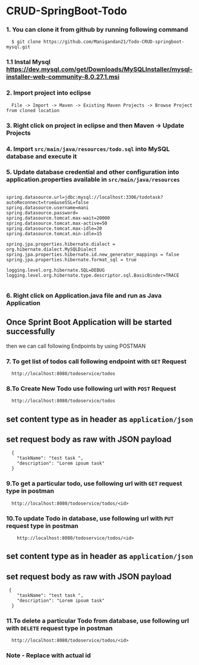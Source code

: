 # CRUD-SpringBoot-Todo

### 1. You can clone it from github by running following command

```
  $ git clone https://github.com/Manigandan21/Todo-CRUD-springboot-mysql.git
```
### 1.1 Instal Mysql https://dev.mysql.com/get/Downloads/MySQLInstaller/mysql-installer-web-community-8.0.27.1.msi
### 2. Import project into eclipse
```
  File -> Import -> Maven -> Existing Maven Projects -> Browse Project from cloned location
```
### 3. Right click on project in eclipse and then Maven -> Update Projects 

### 4. Import `src/main/java/resources/todo.sql` into MySQL database and execute it

### 5. Update database credential and other configuration into application.properties available in `src/main/java/resources`

```

spring.datasource.url=jdbc:mysql://localhost:3306/todotask?autoReconnect=true&useSSL=false
spring.datasource.username=mani
spring.datasource.password=
spring.datasource.tomcat.max-wait=20000
spring.datasource.tomcat.max-active=50
spring.datasource.tomcat.max-idle=20
spring.datasource.tomcat.min-idle=15

spring.jpa.properties.hibernate.dialect = org.hibernate.dialect.MySQLDialect
spring.jpa.properties.hibernate.id.new_generator_mappings = false
spring.jpa.properties.hibernate.format_sql = true

logging.level.org.hibernate.SQL=DEBUG
logging.level.org.hibernate.type.descriptor.sql.BasicBinder=TRACE


```
### 6. Right click on Application.java file and run as Java Application

## Once Sprint Boot Application will be started successfully 
then we can call following Endpoints by using POSTMAN

### 7. To get list of todos call following endpoint with `GET` Request
```
  http://localhost:8080/todoservice/todos
```
### 8.To Create New Todo use following url with `POST` Request
```
  http://localhost:8080/todoservice/todos
```
## set content type as in header as `application/json`
## set request body as raw with JSON payload
```
  {
    "taskName": "test task ",
    "description": "Lorem ipsum task"
  }

```
### 9.To get a particular todo, use following url with `GET` request type in postman
```
  http://localhost:8080/todoservice/todos/<id>
```
### 10.To update Todo in database, use following url with `PUT` request type in postman
```
	http://localhost:8080/todoservice/todos/<id>
```
## set content type as in header as `application/json`
## set request body as raw with JSON payload

```
 {
    "taskName": "test task ",
    "description": "Lorem ipsum task"
  }
```
### 11.To delete a particular Todo from database, use following url with `DELETE` request type in postman
```
  http://localhost:8080/todoservice/todos/<id>
```

### Note - Replace <id> with actual id 
